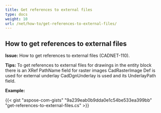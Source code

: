 ```yaml
---
title: Get references to external files
type: docs
weight: 10
url: /net/how-to/get-references-to-external-files/
---
```


## **How to get references to external files**

**Issue:** How to get references to external files (CADNET-110).

**Tips:** To get references to external files for drawings in the entity block there is an XRef PathName field for raster images CadRasterImage Def is used for external underlay CadDgnUnderlay is used and its UnderlayPath field.

**Example:**

{{< gist "aspose-com-gists" "9a239eab0b9dda0e1c54be533ea399bb" "get-references-to-external-files.cs" >}}